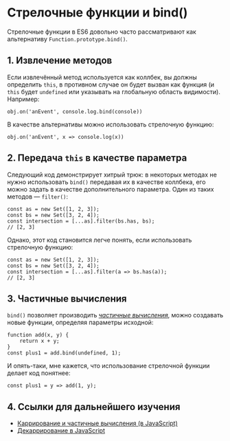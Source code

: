 # Стрелочные функции и bind()

Cтрелочные функции в ES6 довольно часто рассматривают как альтернативу `Function.prototype.bind()`.

## 1. Извлечение методов

Если извлечённый метод используется как коллбек, вы должны определить `this`, 
в противном случае он будет вызван как функция (и `this` будет `undefined` 
или указывать на глобальную область видимости). Например: 

    obj.on('anEvent', console.log.bind(console))
    
В качестве альтернативы можно использовать стрелочную функцию:

    obj.on('anEvent', x => console.log(x))
    

## 2. Передача `this` в качестве параметра

Следующий код демонстрирует хитрый трюк: в некоторых методах не нужно использовать 
`bind()` передавая их в качестве коллбека, его можно задать в качестве дополнительного
параметра. Один из таких методов — `filter()`:

    const as = new Set([1, 2, 3]);
    const bs = new Set([3, 2, 4]);
    const intersection = [...as].filter(bs.has, bs);
    // [2, 3]
    
Однако, этот код становится легче понять, если использовать стрелочную функцию:

    const as = new Set([1, 2, 3]);
    const bs = new Set([3, 2, 4]);
    const intersection = [...as].filter(a => bs.has(a));
    // [2, 3]
    

## 3. Частичные вычисления

`bind()` позволяет производить [*частичные вычисления*][1], можно создавать
новые функции, определяя параметры исходной: 

    function add(x, y) {
        return x + y;
    }
    const plus1 = add.bind(undefined, 1);

И опять-таки, мне кажется, что использование стрелочной функции делает
код понятнее:

    const plus1 = y => add(1, y);
    

## 4. Ссылки для дальнейшего изучения 

* [Каррирование и частичные вычисления (в JavaScript)][1]
* [Декаррирование в JavaScript][2]

 [1]: http://www.2ality.com/2011/09/currying-vs-part-eval.html
 [2]: http://www.2ality.com/2011/11/uncurrying-this.html
